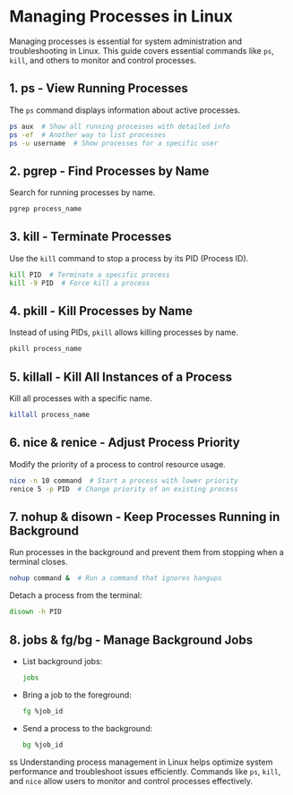 # Managing Processes in Linux

Managing processes is essential for system administration and troubleshooting in Linux. This guide covers essential commands like `ps`, `kill`, and others to monitor and control processes.

## 1. **ps** - View Running Processes
The `ps` command displays information about active processes.
```bash
ps aux  # Show all running processes with detailed info
ps -ef  # Another way to list processes
ps -u username  # Show processes for a specific user
```

## 2. **pgrep** - Find Processes by Name
Search for running processes by name.
```bash
pgrep process_name
```

## 3. **kill** - Terminate Processes
Use the `kill` command to stop a process by its PID (Process ID).
```bash
kill PID  # Terminate a specific process
kill -9 PID  # Force kill a process
```

## 4. **pkill** - Kill Processes by Name
Instead of using PIDs, `pkill` allows killing processes by name.
```bash
pkill process_name
```

## 5. **killall** - Kill All Instances of a Process
Kill all processes with a specific name.
```bash
killall process_name
```

## 6. **nice & renice** - Adjust Process Priority
Modify the priority of a process to control resource usage.
```bash
nice -n 10 command  # Start a process with lower priority
renice 5 -p PID  # Change priority of an existing process
```

## 7. **nohup & disown** - Keep Processes Running in Background
Run processes in the background and prevent them from stopping when a terminal closes.
```bash
nohup command &  # Run a command that ignores hangups
```
Detach a process from the terminal:
```bash
disown -h PID
```

## 8. **jobs & fg/bg** - Manage Background Jobs
- List background jobs:
  ```bash
  jobs
  ```
- Bring a job to the foreground:
  ```bash
  fg %job_id
  ```
- Send a process to the background:
  ```bash
  bg %job_id
  ```
ss
Understanding process management in Linux helps optimize system performance and troubleshoot issues efficiently. Commands like `ps`, `kill`, and `nice` allow users to monitor and control processes effectively.

